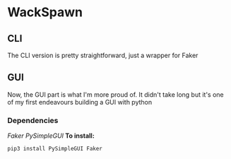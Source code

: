 # WackSpawn

## CLI 
The CLI version is pretty straightforward, just a wrapper for Faker

## GUI
Now, the GUI part is what I'm more proud of. It didn't take long but it's one of my first endeavours building a GUI with python


### Dependencies
*Faker*
*PySimpleGUI*
**To install:**
```bash
pip3 install PySimpleGUI Faker
```

